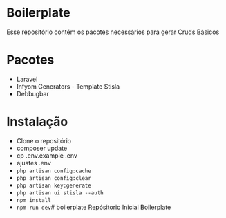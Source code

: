 # Boilerplate

Esse repositório contém os pacotes necessários para gerar Cruds Básicos

# Pacotes

 - Laravel
 - Infyom Generators - Template Stisla
 - Debbugbar

# Instalação

 - Clone o repositório
 - composer update
 - cp .env.example .env
 - ajustes .env
 - `php artisan config:cache`
 - `php artisan config:clear`
 - `php artisan key:generate`
 - `php artisan ui stisla --auth`
 - `npm install`
 - `npm run dev`# boilerplate
Repósitorio Inicial Boilerplate


